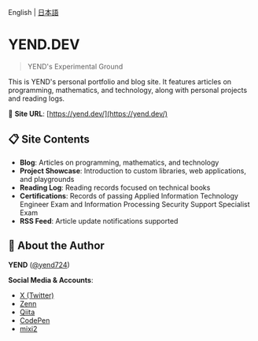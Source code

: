 English | [日本語](README.ja.md)

# YEND.DEV

> YEND's Experimental Ground

This is YEND's personal portfolio and blog site. It features articles on programming, mathematics, and technology, along with personal projects and reading logs.

🔗 **Site URL**: [https://yend.dev/](https://yend.dev/)

## 📋 Site Contents

- **Blog**: Articles on programming, mathematics, and technology
- **Project Showcase**: Introduction to custom libraries, web applications, and playgrounds
- **Reading Log**: Reading records focused on technical books
- **Certifications**: Records of passing Applied Information Technology Engineer Exam and Information Processing Security Support Specialist Exam
- **RSS Feed**: Article update notifications supported

## 👤 About the Author

**YEND** ([@yend724](https://github.com/yend724))

**Social Media & Accounts**:
- [X (Twitter)](https://x.com/yend724)
- [Zenn](https://zenn.dev/yend724)
- [Qiita](https://qiita.com/yend724)
- [CodePen](https://codepen.io/yend24)
- [mixi2](https://mixi.social/@yend724)